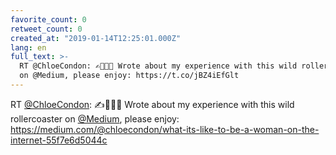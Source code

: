 ```yaml
---
favorite_count: 0
retweet_count: 0
created_at: "2019-01-14T12:25:01.000Z"
lang: en
full_text: >-
  RT @ChloeCondon: ✍️👩🏼‍💻 Wrote about my experience with this wild rollercoaster
  on @Medium, please enjoy: https://t.co/jBZ4iEfGlt
---
```


RT [@ChloeCondon](https://twitter.com/ChloeCondon): ✍️👩🏼‍💻 Wrote about my
experience with this wild rollercoaster on
[@Medium](https://twitter.com/Medium), please enjoy:
<https://medium.com/@chloecondon/what-its-like-to-be-a-woman-on-the-internet-55f7e6d5044c>
